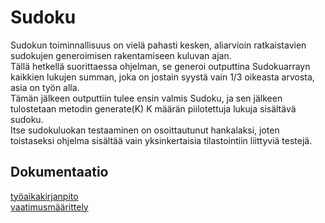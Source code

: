 ﻿# Sudoku
Sudokun toiminnallisuus on vielä pahasti kesken, aliarvioin ratkaistavien sudokujen generoimisen rakentamiseen kuluvan ajan.  
Tällä hetkellä suorittaessa ohjelman, se generoi outputtina Sudokuarrayn kaikkien lukujen summan, joka on jostain syystä vain 1/3 oikeasta arvosta, asia on työn alla.  
Tämän jälkeen outputtiin tulee ensin valmis Sudoku, ja sen jälkeen tulostetaan metodin generate(K) K määrän piilotettuja lukuja sisältävä sudoku.  
Itse sudokuluokan testaaminen on osoittautunut hankalaksi, joten toistaseksi ohjelma sisältää vain yksinkertaisia tilastointiin liittyviä testejä.  



## Dokumentaatio

[työaikakirjanpito](https://github.com/karhis/ot-harjoitustyo/blob/master/dokumentointi/ty%C3%B6aikakirjanpito.md)  
[vaatimusmäärittely](https://github.com/karhis/ot-harjoitustyo/blob/master/dokumentointi/vaatimusm%C3%A4%C3%A4rittely.md)


